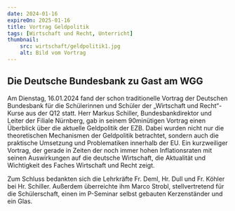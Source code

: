 ```yaml
---
date: 2024-01-16
expireOn: 2025-01-16
title: Vortrag Geldpolitik
tags: [Wirtschaft und Recht, Unterricht]
thumbnail:
    src: wirtschaft/geldpolitik1.jpg
    alt: Bild vom Vortrag
---
```


## Die Deutsche Bundesbank zu Gast am WGG

Am Dienstag, 16.01.2024 fand der schon traditionelle Vortrag der Deutschen Bundesbank für die Schülerinnen und Schüler der „Wirtschaft und Recht“-Kurse aus der Q12 statt. Herr Markus Schiller, Bundesbankdirektor und Leiter der Filiale Nürnberg, gab in seinem 90minütigen Vortrag einen Überblick über die aktuelle Geldpolitik der EZB.
Dabei wurden nicht nur die theoretischen Mechanismen der Geldpolitik betrachtet, sondern auch die praktische Umsetzung und Problematiken innerhalb der EU. Ein kurzweiliger Vortrag, der gerade in Zeiten der noch immer hohen Inflationsraten mit seinen Auswirkungen auf die deutsche Wirtschaft, die Aktualität und Wichtigkeit des Faches Wirtschaft und Recht zeigt.

Zum Schluss bedankten sich die Lehrkräfte Fr. Deml, Hr. Dull und Fr. Köhler bei Hr. Schiller. Außerdem überreichte ihm Marco Strobl, stellvertretend für die Schülerschaft, einen im P-Seminar selbst gebauten Kerzenständer und ein Glas.


<gallery images="/images/wirtschaft/geldpolitik1.jpg,/images/wirtschaft/geldpolitik2.jpg"></gallery>